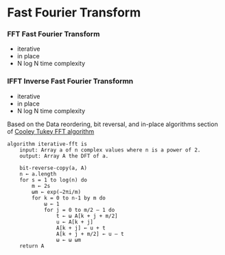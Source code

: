 # Fast Fourier Transform

### **FFT** Fast Fourier Transform
* iterative
* in place
* N log N time complexity

### **IFFT** Inverse Fast Fourier Transformn
* iterative
* in place
* N log N time complexity

Based on the Data reordering, bit reversal, and in-place algorithms section of
[Cooley Tukey FFT algorithm](https://en.wikipedia.org/wiki/Cooley%E2%80%93Tukey_FFT_algorithm)
```
algorithm iterative-fft is
    input: Array a of n complex values where n is a power of 2.
    output: Array A the DFT of a.

    bit-reverse-copy(a, A)
    n ← a.length
    for s = 1 to log(n) do
        m ← 2s
        ωm ← exp(−2πi/m)
        for k = 0 to n-1 by m do
            ω ← 1
            for j = 0 to m/2 – 1 do
                t ← ω A[k + j + m/2]
                u ← A[k + j]
                A[k + j] ← u + t
                A[k + j + m/2] ← u – t
                ω ← ω ωm
    return A
```
